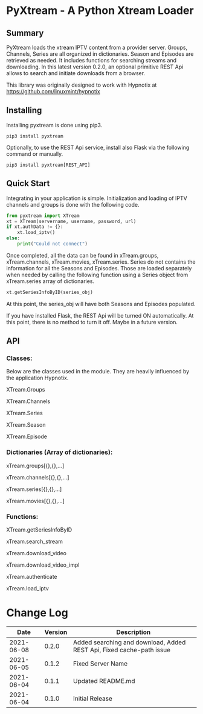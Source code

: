 # PyXtream - A Python Xtream Loader

## Summary

PyXtream loads the xtream IPTV content from a provider server. Groups, Channels, Series are all organized in dictionaries. Season and Episodes are retrieved as needed. It includes functions for searching streams and downloading. In this latest version 0.2.0, an optional primitive REST Api allows to search and initiate downloads from a browser.

This library was originally designed to work with Hypnotix at https://github.com/linuxmint/hypnotix

## Installing

Installing pyxtream is done using pip3.

```shell
pip3 install pyxtream
```

Optionally, to use the REST Api service, install also Flask via the following command or manually.

```shell
pip3 install pyxtream[REST_API]
```


## Quick Start

Integrating in your application is simple. Initialization and loading of IPTV channels and groups is done with the following code.

```python
from pyxtream import XTream
xt = XTream(servername, username, password, url)
if xt.authData != {}:
    xt.load_iptv()
else:
    print("Could not connect")
```

Once completed, all the data can be found in xTream.groups, xTream.channels, xTream.movies, xTream.series. Series do not contains the information for all the Seasons and Episodes. Those are loaded separately when needed by calling the following function using a Series object from xTream.series array of dictionaries.

```python
xt.getSeriesInfoByID(series_obj)
```

At this point, the series_obj will have both Seasons and Episodes populated.

If you have installed Flask, the REST Api will be turned ON automatically. At this point, there is no method to turn it off. Maybe in a future version.

## API

### Classes:

Below are the classes used in the module. They are heavily influenced by the application Hypnotix.

XTream.Groups

XTream.Channels

XTream.Series

XTream.Season

XTream.Episode

### Dictionaries (Array of dictionaries):

xTream.groups[{},{},...]

xTream.channels[{},{},...]

xTream.series[{},{},...]

xTream.movies[{},{},...]

### Functions:

XTream.getSeriesInfoByID

xTream.search_stream

xTream.download_video

xTream.download_video_impl

xTream.authenticate

xTream.load_iptv

# Change Log

| Date | Version | Description |
| ----------- | -----| ----------- |
| 2021-06-08 | 0.2.0 | Added searching and download, Added REST Api, Fixed cache-path issue |
| 2021-06-05 | 0.1.2 | Fixed Server Name |
| 2021-06-04 | 0.1.1 | Updated README.md |
| 2021-06-04 | 0.1.0 | Initial Release |
